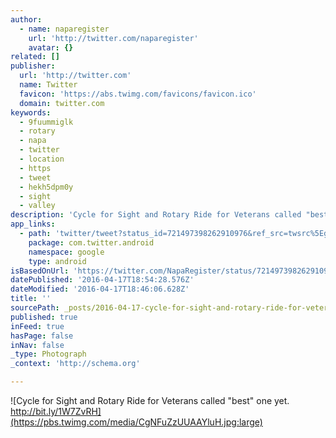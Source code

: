 ```yaml
---
author:
  - name: naparegister
    url: 'http://twitter.com/naparegister'
    avatar: {}
related: []
publisher:
  url: 'http://twitter.com'
  name: Twitter
  favicon: 'https://abs.twimg.com/favicons/favicon.ico'
  domain: twitter.com
keywords:
  - 9fuummiglk
  - rotary
  - napa
  - twitter
  - location
  - https
  - tweet
  - hekh5dpm0y
  - sight
  - valley
description: 'Cycle for Sight and Rotary Ride for Veterans called "best" one yet. http://bit.ly/1W7ZvRH'
app_links:
  - path: 'twitter/tweet?status_id=721497398262910976&ref_src=twsrc%5Egoogle%7Ctwcamp%5Eandroidseo%7Ctwgr%5Estatus%7Ctwterm%5E721497398262910976'
    package: com.twitter.android
    namespace: google
    type: android
isBasedOnUrl: 'https://twitter.com/NapaRegister/status/721497398262910976'
datePublished: '2016-04-17T18:54:28.576Z'
dateModified: '2016-04-17T18:46:06.628Z'
title: ''
sourcePath: _posts/2016-04-17-cycle-for-sight-and-rotary-ride-for-veterans-called-best-o.md
published: true
inFeed: true
hasPage: false
inNav: false
_type: Photograph
_context: 'http://schema.org'

---
```

![Cycle for Sight and Rotary Ride for Veterans called "best" one yet. http://bit.ly/1W7ZvRH](https://pbs.twimg.com/media/CgNFuZzUUAAYluH.jpg:large)